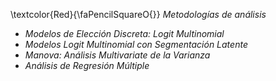 
\textcolor{Red}{\faPencilSquareO{}} *Metodologías de análisis*

- *Modelos de Elección Discreta: Logit Multinomial*
- *Modelos Logit Multinomial con Segmentación Latente*
- *Manova: Análisis Multivariate de la Varianza*
- *Análisis de Regresión Múltiple*

